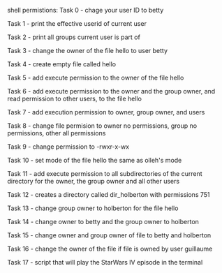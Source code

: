 shell permistions:
Task 0 - chage your user ID to betty

Task 1 - print the effective userid of current user

Task 2 - print all groups current user is part of

Task 3 - change the owner of the file hello to user betty

Task 4 - create empty file called hello

Task 5 - add execute permission to the owner of the file hello

Task 6 - add execute permission to the owner and the group owner, and read permission to other users, to the file hello

Task 7 - add execution permission to owner, group owner, and users

Task 8 - change file permision to owner no permissions, group no permissions, other all permissions

Task 9 - change permission to -rwxr-x-wx

Task 10 - set mode of the file hello the same as olleh's mode

Task 11 - add execute permission to all subdirectories of the current directory for the owner, the group owner and all other users

Task 12 - creates a directory called dir_holberton with permissions 751

Task 13 - change group owner to holberton for the file hello

Task 14 - change owner to betty and the group owner to holberton

Task 15 - change owner and group owner of file to betty and holberton

Task 16 - change the owner of the file if file is owned by user guillaume

Task 17 - script that will play the StarWars IV episode in the terminal
